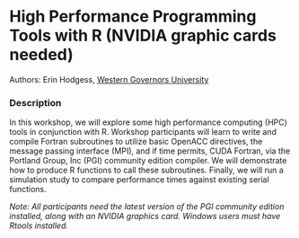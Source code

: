 # High Performance Programming Tools with R (NVIDIA graphic cards needed)

Authors: Erin	Hodgess, [Western Governors University](https://www.wgu.edu/)

### Description

In this workshop, we will explore some high performance computing (HPC) tools in conjunction with R.  Workshop participants will learn to write and compile Fortran subroutines to utilize basic OpenACC directives, the message passing interface (MPI), and if time permits, CUDA Fortran, via the Portland Group, Inc (PGI) community edition compiler.  We will demonstrate how to produce R functions to call these subroutines.  Finally, we will run a simulation study to compare performance times against existing serial functions.

*Note:  All participants need the latest version of the PGI community edition installed, along with an NVIDIA graphics card.  Windows users must have Rtools installed.*